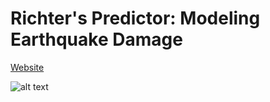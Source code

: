 # Richter's Predictor: Modeling Earthquake Damage
[Website](https://www.drivendata.org/competitions/57/nepal-earthquake/page/134/)

![alt text](https://github.com/[username]/[reponame]/blob/[branch]/image.jpg?raw=true)
